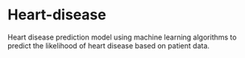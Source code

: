 # Heart-disease
Heart disease prediction model using machine learning algorithms to predict the likelihood of heart disease based on patient data.
